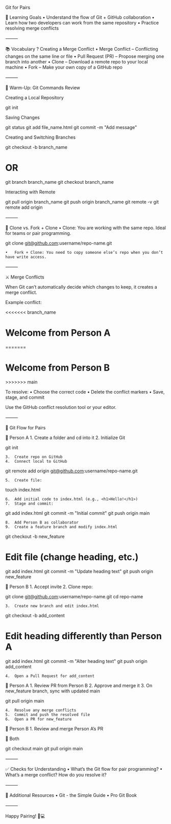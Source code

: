 Git for Pairs

🎯 Learning Goals
	•	Understand the flow of Git + GitHub collaboration
	•	Learn how two developers can work from the same repository
	•	Practice resolving merge conflicts

⸻

📚 Vocabulary ? Creating a Merge Conflict
	•	Merge Conflict – Conflicting changes on the same line or file
	•	Pull Request (PR) – Propose merging one branch into another
	•	Clone – Download a remote repo to your local machine
	•	Fork – Make your own copy of a GitHub repo

⸻

🔁 Warm-Up: Git Commands Review

Creating a Local Repository

git init

Saving Changes

git status
git add file_name.html
git commit -m "Add message"

Creating and Switching Branches

git checkout -b branch_name
# OR
git branch branch_name
git checkout branch_name

Interacting with Remote

git pull origin branch_name
git push origin branch_name
git remote -v
git remote add origin <remote-URL>


⸻

🔄 Clone vs. Fork + Clone
	•	Clone: You are working with the same repo. Ideal for teams or pair programming.

git clone git@github.com:username/repo-name.git


	•	Fork + Clone: You need to copy someone else’s repo when you don’t have write access.

⸻

⚔️ Merge Conflicts

When Git can’t automatically decide which changes to keep, it creates a merge conflict.

Example conflict:

<<<<<<< branch_name
<h1>Welcome from Person A</h1>
=======
<h1>Welcome from Person B</h1>
>>>>>>> main

To resolve:
	•	Choose the correct code
	•	Delete the conflict markers
	•	Save, stage, and commit

Use the GitHub conflict resolution tool or your editor.

⸻

👥 Git Flow for Pairs

👤 Person A
	1.	Create a folder and cd into it
	2.	Initialize Git

git init

	3.	Create repo on GitHub
	4.	Connect local to GitHub

git remote add origin git@github.com:username/repo-name.git

	5.	Create file:

touch index.html

	6.	Add initial code to index.html (e.g., <h1>Hello!</h1>)
	7.	Stage and commit:

git add index.html
git commit -m "Initial commit"
git push origin main

	8.	Add Person B as collaborator
	9.	Create a feature branch and modify index.html

git checkout -b new_feature
# Edit file (change heading, etc.)
git add index.html
git commit -m "Update heading text"
git push origin new_feature

👤 Person B
	1.	Accept invite
	2.	Clone repo:

git clone git@github.com:username/repo-name.git
cd repo-name

	3.	Create new branch and edit index.html

git checkout -b add_content
# Edit heading differently than Person A
git add index.html
git commit -m "Alter heading text"
git push origin add_content

	4.	Open a Pull Request for add_content

👤 Person A
	1.	Review PR from Person B
	2.	Approve and merge it
	3.	On new_feature branch, sync with updated main

git pull origin main

	4.	Resolve any merge conflicts
	5.	Commit and push the resolved file
	6.	Open a PR for new_feature

👤 Person B
	1.	Review and merge Person A’s PR

🔄 Both

git checkout main
git pull origin main


⸻

✅ Checks for Understanding
	•	What’s the Git flow for pair programming?
	•	What’s a merge conflict? How do you resolve it?

⸻

📎 Additional Resources
	•	Git - the Simple Guide
	•	Pro Git Book

⸻

Happy Pairing! 🤝💻